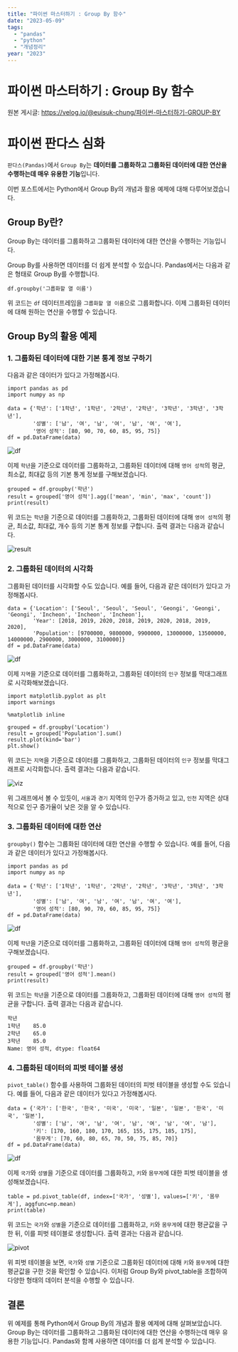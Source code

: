 ```yaml
---
title: "파이썬 마스터하기 : Group By 함수"
date: "2023-05-09"
tags:
  - "pandas"
  - "python"
  - "개념정리"
year: "2023"
---
```


# 파이썬 마스터하기 : Group By 함수

원본 게시글: https://velog.io/@euisuk-chung/파이썬-마스터하기-GROUP-BY



파이썬 판다스 심화
==========

`판다스(Pandas)`에서 `Group By`는 **데이터를 그룹화하고 그룹화된 데이터에 대한 연산을 수행하는데 매우 유용한 기능**입니다.

이번 포스트에서는 Python에서 Group By의 개념과 활용 예제에 대해 다루어보겠습니다.

Group By란?
----------

Group By는 데이터를 그룹화하고 그룹화된 데이터에 대한 연산을 수행하는 기능입니다.

Group By를 사용하면 데이터를 더 쉽게 분석할 수 있습니다. Pandas에서는 다음과 같은 형태로 Group By를 수행합니다.

```
df.groupby('그룹화할 열 이름')
```

위 코드는 `df` 데이터프레임을 `그룹화할 열 이름`으로 그룹화합니다. 이제 그룹화된 데이터에 대해 원하는 연산을 수행할 수 있습니다.

Group By의 활용 예제
---------------

### 1. 그룹화된 데이터에 대한 기본 통계 정보 구하기

다음과 같은 데이터가 있다고 가정해봅시다.

```
import pandas as pd
import numpy as np

data = {'학년': ['1학년', '1학년', '2학년', '2학년', '3학년', '3학년', '3학년'], 
        '성별': ['남', '여', '남', '여', '남', '여', '여'], 
        '영어 성적': [80, 90, 70, 60, 85, 95, 75]}
df = pd.DataFrame(data)
```

![df](https://velog.velcdn.com/images/euisuk-chung/post/502339d5-8023-4370-9d4b-ce6144d94bc8/image.png)

이제 `학년`을 기준으로 데이터를 그룹화하고, 그룹화된 데이터에 대해 `영어 성적`의 평균, 최소값, 최대값 등의 기본 통계 정보를 구해보겠습니다.

```
grouped = df.groupby('학년')
result = grouped['영어 성적'].agg(['mean', 'min', 'max', 'count'])
print(result)
```

위 코드는 `학년`을 기준으로 데이터를 그룹화하고, 그룹화된 데이터에 대해 `영어 성적`의 평균, 최소값, 최대값, 개수 등의 기본 통계 정보를 구합니다. 출력 결과는 다음과 같습니다.

![result](https://velog.velcdn.com/images/euisuk-chung/post/e30b567c-c5af-438d-8bbb-491d1e9e9b1d/image.png)

### 2. 그룹화된 데이터의 시각화

그룹화된 데이터를 시각화할 수도 있습니다. 예를 들어, 다음과 같은 데이터가 있다고 가정해봅시다.

```
data = {'Location': ['Seoul', 'Seoul', 'Seoul', 'Geongi', 'Geongi', 'Geongi', 'Incheon', 'Incheon', 'Incheon'], 
        'Year': [2018, 2019, 2020, 2018, 2019, 2020, 2018, 2019, 2020], 
        'Population': [9700000, 9800000, 9900000, 13000000, 13500000, 14000000, 2900000, 3000000, 3100000]}
df = pd.DataFrame(data)
```

![df](https://velog.velcdn.com/images/euisuk-chung/post/d02ea376-2146-479a-8747-42f922bc6c74/image.png)

이제 `지역`을 기준으로 데이터를 그룹화하고, 그룹화된 데이터의 `인구` 정보를 막대그래프로 시각화해보겠습니다.

```
import matplotlib.pyplot as plt
import warnings

%matplotlib inline

grouped = df.groupby('Location')
result = grouped['Population'].sum()
result.plot(kind='bar')
plt.show()
```

위 코드는 `지역`을 기준으로 데이터를 그룹화하고, 그룹화된 데이터의 `인구` 정보를 막대그래프로 시각화합니다. 출력 결과는 다음과 같습니다.

![viz](https://velog.velcdn.com/images/euisuk-chung/post/19a90e32-85cf-420f-803d-b8384c1d7157/image.png)

위 그래프에서 볼 수 있듯이, `서울`과 `경기` 지역의 인구가 증가하고 있고, `인천` 지역은 상대적으로 인구 증가율이 낮은 것을 알 수 있습니다.

### 3. 그룹화된 데이터에 대한 연산

`groupby()` 함수는 그룹화된 데이터에 대한 연산을 수행할 수 있습니다. 예를 들어, 다음과 같은 데이터가 있다고 가정해봅시다.

```
import pandas as pd
import numpy as np

data = {'학년': ['1학년', '1학년', '2학년', '2학년', '3학년', '3학년', '3학년'], 
        '성별': ['남', '여', '남', '여', '남', '여', '여'], 
        '영어 성적': [80, 90, 70, 60, 85, 95, 75]}
df = pd.DataFrame(data)
```

![df](https://velog.velcdn.com/images/euisuk-chung/post/7a5e7b0c-843b-4b83-8483-32720348af60/image.png)

이제 `학년`을 기준으로 데이터를 그룹화하고, 그룹화된 데이터에 대해 `영어 성적`의 평균을 구해보겠습니다.

```
grouped = df.groupby('학년')
result = grouped['영어 성적'].mean()
print(result)
```

위 코드는 `학년`을 기준으로 데이터를 그룹화하고, 그룹화된 데이터에 대해 `영어 성적`의 평균을 구합니다. 출력 결과는 다음과 같습니다.

```
학년
1학년    85.0
2학년    65.0
3학년    85.0
Name: 영어 성적, dtype: float64
```
### 4. 그룹화된 데이터의 피벗 테이블 생성

`pivot_table()` 함수를 사용하여 그룹화된 데이터의 피벗 테이블을 생성할 수도 있습니다. 예를 들어, 다음과 같은 데이터가 있다고 가정해봅시다.

```
data = {'국가': ['한국', '한국', '미국', '미국', '일본', '일본', '한국', '미국', '일본'], 
        '성별': ['남', '여', '남', '여', '남', '여', '남', '여', '남'], 
        '키': [170, 160, 180, 170, 165, 155, 175, 185, 175], 
        '몸무게': [70, 60, 80, 65, 70, 50, 75, 85, 70]}
df = pd.DataFrame(data)
```

![df](https://velog.velcdn.com/images/euisuk-chung/post/fa27cbfc-4698-4bc6-bb49-adf021c70a85/image.png)

이제 `국가`와 `성별`을 기준으로 데이터를 그룹화하고, `키`와 `몸무게`에 대한 피벗 테이블을 생성해보겠습니다.

```
table = pd.pivot_table(df, index=['국가', '성별'], values=['키', '몸무게'], aggfunc=np.mean)
print(table)
```

위 코드는 `국가`와 `성별`을 기준으로 데이터를 그룹화하고, `키`와 `몸무게`에 대한 평균값을 구한 뒤, 이를 피벗 테이블로 생성합니다. 출력 결과는 다음과 같습니다.

![pivot](https://velog.velcdn.com/images/euisuk-chung/post/50c6b311-630f-4e5d-8401-58d62e099483/image.png)

위 피벗 테이블을 보면, `국가`와 `성별` 기준으로 그룹화된 데이터에 대해 `키`와 `몸무게`에 대한 평균값을 구한 것을 확인할 수 있습니다. 이처럼 Group By와 pivot\_table을 조합하여 다양한 형태의 데이터 분석을 수행할 수 있습니다.

결론
--

위 예제를 통해 Python에서 Group By의 개념과 활용 예제에 대해 살펴보았습니다. Group By는 데이터를 그룹화하고 그룹화된 데이터에 대한 연산을 수행하는데 매우 유용한 기능입니다. Pandas와 함께 사용하면 데이터를 더 쉽게 분석할 수 있습니다.

